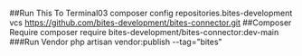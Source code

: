 ##Run This To Terminal03
composer config repositories.bites-development vcs https://github.com/bites-development/bites-connector.git
##Composer Require
composer require bites-development/bites-connector:dev-main
###Run Vendor
php artisan vendor:publish --tag="bites"

